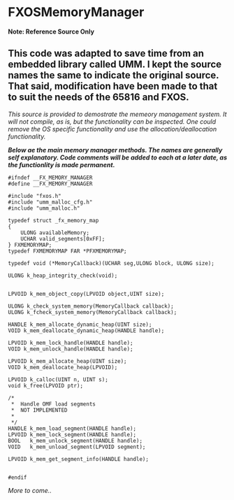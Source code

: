 # FXOSMemoryManager
**Note: Reference Source Only**

## This code was adapted to save time from an embedded library called UMM.  I kept the source names the same to indicate the original source.  That said, modification have been made to that to suit the needs of the 65816 and FXOS.

*This source is provided to demostrate the memeory management system.  It will not compile, as is, but the functionality can be inspected.  One could remove the OS specific functionality and use the allocation/deallocation functionality.*




***Below ae the main memory manager methods.  The names are generally self explanatory.  Code comments will be added to each at a later date, as the functionlity is made permanent.*** 

```
#ifndef __FX_MEMORY_MANAGER
#define __FX_MEMORY_MANAGER

#include "fxos.h"
#include "umm_malloc_cfg.h"
#include "umm_malloc.h"

typedef struct _fx_memory_map
{
	ULONG availableMemory;
	UCHAR valid_segments[0xFF];
} FXMEMORYMAP;
typedef FXMEMORYMAP FAR *PFXMEMORYMAP;

typedef void (*MemoryCallback)(UCHAR seg,ULONG block, ULONG size);

ULONG k_heap_integrity_check(void);


LPVOID k_mem_object_copy(LPVOID object,UINT size);

ULONG k_check_system_memory(MemoryCallback callback);
ULONG k_fcheck_system_memory(MemoryCallback callback);

HANDLE k_mem_allocate_dynamic_heap(UINT size);
VOID k_mem_deallocate_dynamic_heap(HANDLE handle);

LPVOID k_mem_lock_handle(HANDLE handle);
VOID k_mem_unlock_handle(HANDLE handle);

LPVOID k_mem_allocate_heap(UINT size);
VOID k_mem_deallocate_heap(LPVOID);

LPVOID k_calloc(UINT n, UINT s);
void k_free(LPVOID ptr);

/*
 *  Handle OMF load segments
 * 	NOT IMPLEMENTED
 *
 */
HANDLE k_mem_load_segment(HANDLE handle);
LPVOID k_mem_lock_segment(HANDLE handle);
BOOL   k_mem_unlock_segment(HANDLE handle);
VOID   k_mem_unload_segment(LPVOID segment);

LPVOID k_mem_get_segment_info(HANDLE handle);


#endif
```

*More to come..*
